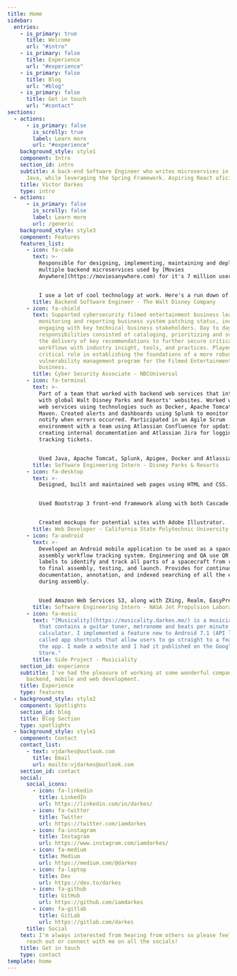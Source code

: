 ```yaml
---
title: Home
sidebar:
  entries:
    - is_primary: true
      title: Welcome
      url: "#intro"
    - is_primary: false
      title: Experience
      url: "#experience"
    - is_primary: false
      title: Blog
      url: "#blog"
    - is_primary: false
      title: Get in touch
      url: "#contact"
sections:
  - actions:
      - is_primary: false
        is_scrolly: true
        label: Learn more
        url: "#experience"
    background_style: style1
    component: Intro
    section_id: intro
    subtitle: A back-end Software Engineer who writes microservices in Kotlin &amp;
      Java, while leveraging the Spring Framework. Aspiring React aficionado.
    title: Victor Darkes
    type: intro
  - actions:
      - is_primary: false
        is_scrolly: false
        label: Learn more
        url: /generic
    background_style: style3
    component: Features
    features_list:
      - icon: fa-code
        text: >-
          Responsible for designing, implementing, maintaining and deploying
          multiple backend microservices used by [Movies
          Anywhere](https://moviesanywhere.com) for it's 7 million users. 


          I use a lot of cool technology at work. Here's a run down of of the languages, technologies, frameworks and libraries I use: Java, Kotlin, Docker, Kubernetes, GitLab CI, Helm, Hashicorp Terraform, Apache Kafka, Redis, Atlassian Confluence & Jira, New Relic, Postgres DB, GraphQL, AWS SQS, S3, DynamoDB, RDS, ElastiCache, Lambda & CloudWatch, Spring 5.X, Spring Boot 2.X, Mockito, WireMock and Rest Assured.
        title: Backend Software Engineer - The Walt Disney Company
      - icon: fa-shield
        text: Supported cybersecurity filmed entertainment business leaders in
          monitoring and reporting business system patching status, including
          engaging with key technical business stakeholders. Day to day
          responsibilities consisted of cataloging, prioritizing and supporting
          the delivery of key recommendations to further secure critical
          workflows with industry insight, tools, and practices. Played a
          critical role in establishing the foundations of a more robust
          vulnerability management program for the Filmed Entertainment
          business.
        title: Cyber Security Associate - NBCUniversal
      - icon: fa-terminal
        text: >-
          Part of a team that worked with backend web services that interacted
          with global Walt Disney Parks and Resorts' websites. Worked with Java
          web services using technologies such as Docker, Apache Tomcat, and
          Maven. Created alerts and dashboards using Splunk to monitor and
          notify when errors occurred. Participated in an Agile Scrum
          environment with a team using Atlassian Confluence for updating and
          creating internal documentation and Atlassian Jira for logging and
          tracking tickets.


          Used Java, Apache Tomcat, Splunk, Apigee, Docker and Atlassian Jira & Confluence.
        title: Software Engineering Intern - Disney Parks & Resorts
      - icon: fa-desktop
        text: >-
          Designed, built and maintained web pages using HTML and CSS. 


          Used Bootstrap 3 front-end framework along with both Cascade and WordPress as a CMS. 


          Created mockups for potential sites with Adobe Illustrator.
        title: Web Developer - California State Polytechnic University-Pomona
      - icon: fa-android
        text: >-
          Developed an Android mobile application to be used as a spacecraft
          assembly workflow tracking system. Engineering and QA use QR coded
          labels to identify and track all parts of a spacecraft from receiving
          to final assembly, testing, and launch. Provides for continuous photo
          documentation, annotation, and indexed searching of all the events
          during assembly.


          Used Amazon Web Services S3, along with ZXing, Realm, EasyPrefs, Gson and Volley Android libraries.
        title: Software Engineering Intern - NASA Jet Propulsion Laboratory
      - icon: fa-music
        text: "[Musicality](https://musicality.darkes.me/) is a musician utility app
          that contains a guitar tuner, metronome and beats per minute
          calculator. I implemented a feature new to Android 7.1 (API level 25)
          called app shortcuts that allow users to go straight to a feature in
          the app. I made a website and I had it published on the Google Play
          Store."
        title: Side Project - Musiciality
    section_id: experience
    subtitle: I've had the pleasure of working at some wonderful companies doing
      backend, mobile and web development.
    title: Experience
    type: features
  - background_style: style2
    component: Spotlights
    section_id: blog
    title: Blog Section
    type: spotlights
  - background_style: style1
    component: Contact
    contact_list:
      - text: vjdarkes@outlook.com
        title: Email
        url: mailto:vjdarkes@outlook.com
    section_id: contact
    social:
      social_icons:
        - icon: fa-linkedin
          title: LinkedIn
          url: https://linkedin.com/in/darkes/
        - icon: fa-twitter
          title: Twitter
          url: https://twitter.com/iamdarkes
        - icon: fa-instagram
          title: Instagram
          url: https://www.instagram.com/iamdarkes/
        - icon: fa-medium
          title: Medium
          url: https://medium.com/@darkes
        - icon: fa-laptop
          title: Dev
          url: https://dev.to/darkes
        - icon: fa-github
          title: GitHub
          url: https://github.com/iamdarkes
        - icon: fa-gitlab
          title: GitLab
          url: https://gitlab.com/darkes
      title: Social
    text: I'm always interested from hearing from others so please feel free to
      reach out or connect with me on all the socials!
    title: Get in touch
    type: contact
template: home
---
```

